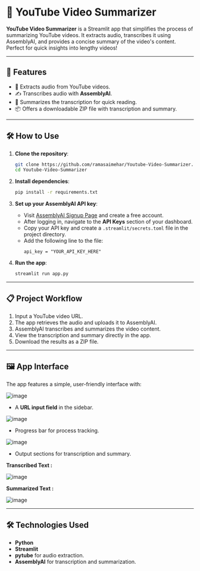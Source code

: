 
# 🎥 YouTube Video Summarizer

**YouTube Video Summarizer** is a Streamlit app that simplifies the process of summarizing YouTube videos. It extracts audio, transcribes it using AssemblyAI, and provides a concise summary of the video's content. Perfect for quick insights into lengthy videos!

---

## 🚀 Features  
- 🎵 Extracts audio from YouTube videos.  
- ✍️ Transcribes audio with **AssemblyAI**.  
- 📄 Summarizes the transcription for quick reading.  
- 📦 Offers a downloadable ZIP file with transcription and summary.  

---

## 🛠️ How to Use  

1. **Clone the repository**:  
    ```bash
    git clone https://github.com/ramasaimehar/Youtube-Video-Summarizer.git
    cd Youtube-Video-Summarizer
    ```

2. **Install dependencies**:  
    ```bash
    pip install -r requirements.txt
    ```

3. **Set up your AssemblyAI API key**:  
   - Visit [AssemblyAI Signup Page](https://www.assemblyai.com/dashboard/signup) and create a free account.  
   - After logging in, navigate to the **API Keys** section of your dashboard.  
   - Copy your API key and create a `.streamlit/secrets.toml` file in the project directory.  
   - Add the following line to the file:  
     ```plaintext
     api_key = "YOUR_API_KEY_HERE"
     ```

4. **Run the app**:  
    ```bash
    streamlit run app.py
    ```

---

## 📋 Project Workflow  
1. Input a YouTube video URL.  
2. The app retrieves the audio and uploads it to AssemblyAI.  
3. AssemblyAI transcribes and summarizes the video content.  
4. View the transcription and summary directly in the app.  
5. Download the results as a ZIP file.  

---

## 🖼️ App Interface  

The app features a simple, user-friendly interface with: 

![image](https://github.com/user-attachments/assets/e629bb4e-4221-4cad-9a21-37f43c49b8cd)

- A **URL input field** in the sidebar.

![image](https://github.com/user-attachments/assets/7aad9cdc-854c-4729-8490-eac81246c347)

- Progress bar for process tracking.

![image](https://github.com/user-attachments/assets/f076032f-21e8-41a5-a7b3-d148d95637f3)

- Output sections for transcription and summary.
  
**Transcribed Text :**

![image](https://github.com/user-attachments/assets/50eca8df-738b-4346-bfaa-93351f642f96)

**Summarized Text :**

![image](https://github.com/user-attachments/assets/7185e6fd-74fd-464c-954b-a71585d5ce72)

---

## 🛠️ Technologies Used  
- **Python**  
- **Streamlit**  
- **pytube** for audio extraction.  
- **AssemblyAI** for transcription and summarization.  

